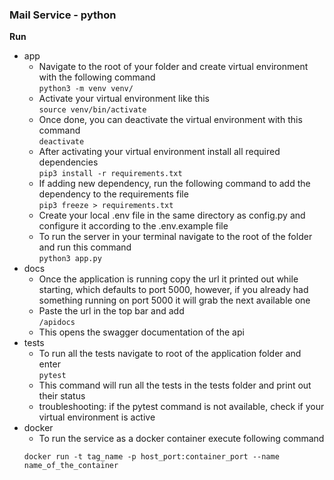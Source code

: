 ### Mail Service - python

**Run**
  - app
    - Navigate to the root of your folder and create virtual environment with the following command \
    ``python3 -m venv venv/``
    - Activate your virtual environment like this \
    ``source venv/bin/activate``
    - Once done, you can deactivate the virtual environment with this command \
    ``deactivate``
    - After activating your virtual environment install all required dependencies \
    ``pip3 install -r requirements.txt``
    - If adding new dependency, run the following command to add the dependency to the requirements file \
    ``pip3 freeze > requirements.txt``
    - Create your local .env file in the same directory as config.py and configure it according to the .env.example file
    - To run the server in your terminal navigate to the root of the folder and run this command \
    ``python3 app.py``
  - docs
    - Once the application is running copy the url it printed out while starting, which defaults to port 5000, 
    however, if you already had something running on port 5000 it will grab the next available one
    - Paste the url in the top bar and add \
    ``/apidocs``
    - This opens the swagger documentation of the api
  - tests
    - To run all the tests navigate to root of the application folder and enter \
    ``pytest``
    - This command will run all the tests in the tests folder and print out their status
    - troubleshooting: if the pytest command is not available, check if your virtual environment is active
  - docker
    - To run the service as a docker container execute following command
    ```commandline
    docker run -t tag_name -p host_port:container_port --name name_of_the_container
    ```